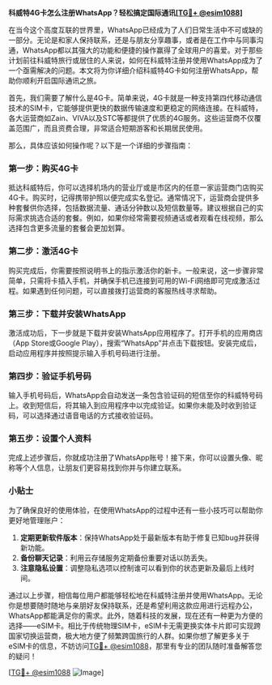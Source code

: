 **科威特4G卡怎么注册WhatsApp？轻松搞定国际通讯[[TG💪+ @esim1088](https://t.me/s/esim1088)]**

在当今这个高度互联的世界里，WhatsApp已经成为了人们日常生活中不可或缺的一部分。无论是和家人保持联系，还是与朋友分享趣事，或者是在工作中与同事沟通，WhatsApp都以其强大的功能和便捷的操作赢得了全球用户的喜爱。对于那些计划前往科威特旅行或居住的人来说，如何在科威特注册并使用WhatsApp成为了一个亟需解决的问题。本文将为你详细介绍科威特4G卡如何注册WhatsApp，帮助你顺利开启国际通讯之旅。

首先，我们需要了解什么是4G卡。简单来说，4G卡就是一种支持第四代移动通信技术的SIM卡，它能够提供更快的数据传输速度和更稳定的网络连接。在科威特，各大运营商如Zain、VIVA以及STC等都提供了优质的4G服务。这些运营商不仅覆盖范围广，而且资费合理，非常适合短期游客和长期居民使用。

那么，具体应该如何操作呢？以下是一个详细的步骤指南：

### 第一步：购买4G卡

抵达科威特后，你可以选择机场内的营业厅或是市区内的任意一家运营商门店购买4G卡。购买时，记得携带护照以便完成实名登记。通常情况下，运营商会提供多种套餐供你选择，包括数据流量、通话分钟数以及短信数量等。建议根据自己的实际需求挑选合适的套餐。例如，如果你经常需要视频通话或者观看在线视频，那么选择包含更多流量的套餐会更加划算。

### 第二步：激活4G卡

购买完成后，你需要按照说明书上的指示激活你的新卡。一般来说，这一步骤非常简单，只需将卡插入手机，并确保手机已连接到可用的Wi-Fi网络即可完成激活过程。如果遇到任何问题，可以直接拨打运营商的客服热线寻求帮助。

### 第三步：下载并安装WhatsApp

激活成功后，下一步就是下载并安装WhatsApp应用程序了。打开手机的应用商店（App Store或Google Play），搜索“WhatsApp”并点击下载按钮。安装完成后，启动应用程序并按照提示输入手机号码进行注册。

### 第四步：验证手机号码

输入手机号码后，WhatsApp会自动发送一条包含验证码的短信至你的科威特号码上。收到短信后，将其输入到应用程序中以完成验证。如果你未能及时收到验证码，可以选择通过语音电话的方式接收验证码。

### 第五步：设置个人资料

完成上述步骤后，你就成功注册了WhatsApp账号！接下来，你可以设置头像、昵称等个人信息，让朋友们更容易找到你并与你建立联系。

### 小贴士

为了确保良好的使用体验，在使用WhatsApp的过程中还有一些小技巧可以帮助你更好地管理账户：

1. **定期更新软件版本**：保持WhatsApp处于最新版本有助于修复已知bug并获得新功能。
2. **备份聊天记录**：利用云存储服务定期备份重要对话以防丢失。
3. **注意隐私设置**：调整隐私选项以控制谁可以看到你的状态更新及最后上线时间。

通过以上步骤，相信每位用户都能够轻松地在科威特注册并使用WhatsApp。无论你是想要随时随地与亲朋好友保持联系，还是希望利用这款应用进行远程办公，WhatsApp都能满足你的需求。此外，随着科技的发展，现在还有一种更为方便的选择——eSIM卡。相比于传统物理SIM卡，eSIM卡无需更换实体卡片即可实现跨国家切换运营商，极大地方便了频繁跨国旅行的人群。如果你想了解更多关于eSIM卡的信息，不妨访问[TG💪+ @esim1088](https://t.me/s/esim1088)，那里有专业的团队随时准备解答您的疑问！

[[TG💪+ @esim1088](https://t.me/s/esim1088) ![Image](https://i.postimg.cc/4NQfJmqS/Snipaste-2025-05-13-00-14-12.png)]